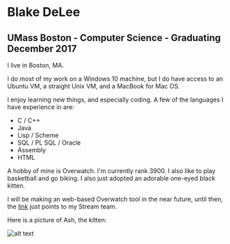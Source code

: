 # Blake DeLee

## UMass Boston - Computer Science - Graduating December 2017

I live in Boston, MA.

I do most of my work on a Windows 10 machine, but I do have access to an Ubuntu VM, a straight Unix VM, and a MacBook for Mac OS.

I enjoy learning new things, and especially coding.  A few of the languages I have experience in are:

* C / C++  
* Java  
* Lisp / Scheme  
* SQL / PL SQL / Oracle  
* Assembly  
* HTML

A hobby of mine is Overwatch.  I'm currently rank 3900.  I also like to play basketball and go biking.  I also just adopted an adorable one-eyed black kitten.

I will be making an web-based Overwatch tool in the near future, until then, the [link](http://counter.watch) just points to my Stream team.

Here is a picture of Ash, the kitten:

![alt text](http://i.imgur.com/SgYBefR.jpg "Ash")